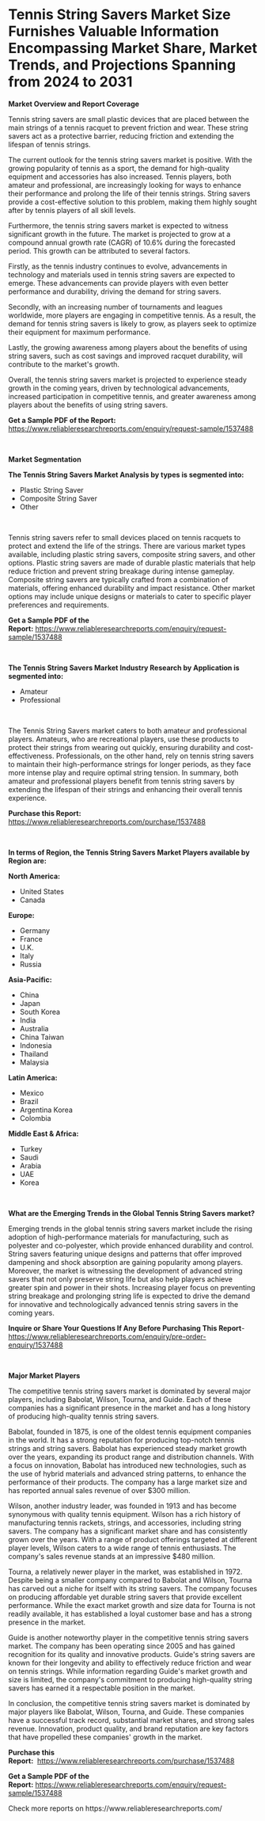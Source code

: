<p><h1>Tennis String Savers Market Size Furnishes Valuable Information Encompassing Market Share, Market Trends, and Projections Spanning from 2024 to 2031</h1></p><p><strong>Market Overview and Report Coverage</strong></p>
<p><p>Tennis string savers are small plastic devices that are placed between the main strings of a tennis racquet to prevent friction and wear. These string savers act as a protective barrier, reducing friction and extending the lifespan of tennis strings.</p><p>The current outlook for the tennis string savers market is positive. With the growing popularity of tennis as a sport, the demand for high-quality equipment and accessories has also increased. Tennis players, both amateur and professional, are increasingly looking for ways to enhance their performance and prolong the life of their tennis strings. String savers provide a cost-effective solution to this problem, making them highly sought after by tennis players of all skill levels.</p><p>Furthermore, the tennis string savers market is expected to witness significant growth in the future. The market is projected to grow at a compound annual growth rate (CAGR) of 10.6% during the forecasted period. This growth can be attributed to several factors.</p><p>Firstly, as the tennis industry continues to evolve, advancements in technology and materials used in tennis string savers are expected to emerge. These advancements can provide players with even better performance and durability, driving the demand for string savers.</p><p>Secondly, with an increasing number of tournaments and leagues worldwide, more players are engaging in competitive tennis. As a result, the demand for tennis string savers is likely to grow, as players seek to optimize their equipment for maximum performance.</p><p>Lastly, the growing awareness among players about the benefits of using string savers, such as cost savings and improved racquet durability, will contribute to the market's growth.</p><p>Overall, the tennis string savers market is projected to experience steady growth in the coming years, driven by technological advancements, increased participation in competitive tennis, and greater awareness among players about the benefits of using string savers.</p></p>
<p><strong>Get a Sample PDF of the Report:</strong> <a href="https://www.reliableresearchreports.com/enquiry/request-sample/1537488">https://www.reliableresearchreports.com/enquiry/request-sample/1537488</a></p>
<p>&nbsp;</p>
<p><strong>Market Segmentation</strong></p>
<p><strong>The Tennis String Savers Market Analysis by types is segmented into:</strong></p>
<p><ul><li>Plastic String Saver</li><li>Composite String Saver</li><li>Other</li></ul></p>
<p>&nbsp;</p>
<p><p>Tennis string savers refer to small devices placed on tennis racquets to protect and extend the life of the strings. There are various market types available, including plastic string savers, composite string savers, and other options. Plastic string savers are made of durable plastic materials that help reduce friction and prevent string breakage during intense gameplay. Composite string savers are typically crafted from a combination of materials, offering enhanced durability and impact resistance. Other market options may include unique designs or materials to cater to specific player preferences and requirements.</p></p>
<p><strong>Get a Sample PDF of the Report:</strong>&nbsp;<a href="https://www.reliableresearchreports.com/enquiry/request-sample/1537488">https://www.reliableresearchreports.com/enquiry/request-sample/1537488</a></p>
<p>&nbsp;</p>
<p><strong>The Tennis String Savers Market Industry Research by Application is segmented into:</strong></p>
<p><ul><li>Amateur</li><li>Professional</li></ul></p>
<p>&nbsp;</p>
<p><p>The Tennis String Savers market caters to both amateur and professional players. Amateurs, who are recreational players, use these products to protect their strings from wearing out quickly, ensuring durability and cost-effectiveness. Professionals, on the other hand, rely on tennis string savers to maintain their high-performance strings for longer periods, as they face more intense play and require optimal string tension. In summary, both amateur and professional players benefit from tennis string savers by extending the lifespan of their strings and enhancing their overall tennis experience.</p></p>
<p><strong>Purchase this Report:</strong>&nbsp; <a href="https://www.reliableresearchreports.com/purchase/1537488">https://www.reliableresearchreports.com/purchase/1537488</a></p>
<p>&nbsp;</p>
<p><strong>In terms of Region, the Tennis String Savers Market Players available by Region are:</strong></p>
<p>
    <p> <strong> North America: </strong>
        <ul>
            <li>United States</li>
            <li>Canada</li>
        </ul>
        </p> 
    <p> <strong> Europe: </strong>
        <ul>
            <li>Germany</li>
            <li>France</li>
            <li>U.K.</li>
            <li>Italy</li>
            <li>Russia</li>
        </ul>
        </p> 
    <p> <strong> Asia-Pacific: </strong>
        <ul>
            <li>China</li>
            <li>Japan</li>
            <li>South Korea</li>
            <li>India</li>
            <li>Australia</li>
            <li>China Taiwan</li>
            <li>Indonesia</li>
            <li>Thailand</li>
            <li>Malaysia</li>
        </ul>
        </p> 
    <p> <strong> Latin America: </strong>
        <ul>
            <li>Mexico</li>
            <li>Brazil</li>
            <li>Argentina Korea</li>
            <li>Colombia</li>
        </ul>
        </p> 
    <p> <strong> Middle East & Africa: </strong>
        <ul>
            <li>Turkey</li>
            <li>Saudi</li>
            <li>Arabia</li>
            <li>UAE</li>
            <li>Korea</li>
        </ul>
    </p>
    </p>
<p>&nbsp;</p>
<p><strong>What are the Emerging Trends in the Global Tennis String Savers market?</strong></p>
<p><p>Emerging trends in the global tennis string savers market include the rising adoption of high-performance materials for manufacturing, such as polyester and co-polyester, which provide enhanced durability and control. String savers featuring unique designs and patterns that offer improved dampening and shock absorption are gaining popularity among players. Moreover, the market is witnessing the development of advanced string savers that not only preserve string life but also help players achieve greater spin and power in their shots. Increasing player focus on preventing string breakage and prolonging string life is expected to drive the demand for innovative and technologically advanced tennis string savers in the coming years.</p></p>
<p><strong>Inquire or Share Your Questions If Any Before Purchasing This Report</strong>- <a href="https://www.reliableresearchreports.com/enquiry/pre-order-enquiry/1537488">https://www.reliableresearchreports.com/enquiry/pre-order-enquiry/1537488</a></p>
<p>&nbsp;</p>
<p><strong>Major Market Players</strong></p>
<p><p>The competitive tennis string savers market is dominated by several major players, including Babolat, Wilson, Tourna, and Guide. Each of these companies has a significant presence in the market and has a long history of producing high-quality tennis string savers.</p><p>Babolat, founded in 1875, is one of the oldest tennis equipment companies in the world. It has a strong reputation for producing top-notch tennis strings and string savers. Babolat has experienced steady market growth over the years, expanding its product range and distribution channels. With a focus on innovation, Babolat has introduced new technologies, such as the use of hybrid materials and advanced string patterns, to enhance the performance of their products. The company has a large market size and has reported annual sales revenue of over $300 million.</p><p>Wilson, another industry leader, was founded in 1913 and has become synonymous with quality tennis equipment. Wilson has a rich history of manufacturing tennis rackets, strings, and accessories, including string savers. The company has a significant market share and has consistently grown over the years. With a range of product offerings targeted at different player levels, Wilson caters to a wide range of tennis enthusiasts. The company's sales revenue stands at an impressive $480 million.</p><p>Tourna, a relatively newer player in the market, was established in 1972. Despite being a smaller company compared to Babolat and Wilson, Tourna has carved out a niche for itself with its string savers. The company focuses on producing affordable yet durable string savers that provide excellent performance. While the exact market growth and size data for Tourna is not readily available, it has established a loyal customer base and has a strong presence in the market.</p><p>Guide is another noteworthy player in the competitive tennis string savers market. The company has been operating since 2005 and has gained recognition for its quality and innovative products. Guide's string savers are known for their longevity and ability to effectively reduce friction and wear on tennis strings. While information regarding Guide's market growth and size is limited, the company's commitment to producing high-quality string savers has earned it a respectable position in the market.</p><p>In conclusion, the competitive tennis string savers market is dominated by major players like Babolat, Wilson, Tourna, and Guide. These companies have a successful track record, substantial market shares, and strong sales revenue. Innovation, product quality, and brand reputation are key factors that have propelled these companies' growth in the market.</p></p>
<p><strong>Purchase this Report:</strong>&nbsp;&nbsp;<a href="https://www.reliableresearchreports.com/purchase/1537488">https://www.reliableresearchreports.com/purchase/1537488</a></p>
<p></p>
<p><strong>Get a Sample PDF of the Report:</strong>&nbsp;<a href="https://www.reliableresearchreports.com/enquiry/request-sample/1537488">https://www.reliableresearchreports.com/enquiry/request-sample/1537488</a></p>
<p>Check more reports on https://www.reliableresearchreports.com/</p>
